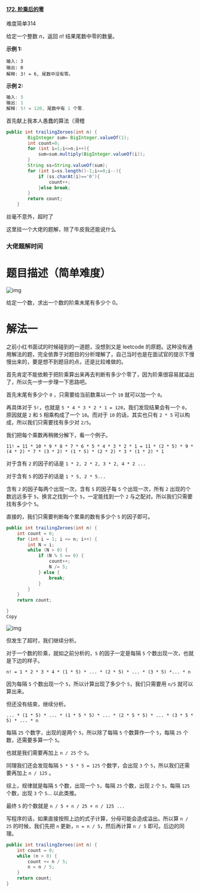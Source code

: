 #### [172. 阶乘后的零](https://leetcode-cn.com/problems/factorial-trailing-zeroes/)

难度简单314

给定一个整数 *n*，返回 *n*! 结果尾数中零的数量。

**示例 1:**

```
输入: 3
输出: 0
解释: 3! = 6, 尾数中没有零。
```

**示例 2:**

```java
输入: 5
输出: 1
解释: 5! = 120, 尾数中有 1 个零.
```

首先献上我本人愚蠢的算法（滑稽

```java
public int trailingZeroes(int n) {
        BigInteger sum= BigInteger.valueOf(1);
        int count=0;
        for (int i=1;i<=n;i++){
            sum=sum.multiply(BigInteger.valueOf(i));
        }
        String ss=String.valueOf(sum);
        for (int i=ss.length()-1;i>=0;i--){
            if (ss.charAt(i)=='0'){
                count++;
            }else break;
        }
        return count;
    }
```

丝毫不意外，超时了

这里挂一个大佬的题解，除了牛皮我还能说什么

### 大佬题解时间

# 题目描述（简单难度）

![img](https://windliang.oss-cn-beijing.aliyuncs.com/172.jpg)

给定一个数，求出一个数的阶乘末尾有多少个 0。

# 解法一

之前小红书面试的时候碰到的一道题，没想到又是 leetcode 的原题。这种没有通用解法的题，完全依靠于对题目的分析理解了，自己当时也是在面试官的提示下慢慢出来的，要是想不到题目的点，还是比较难做的。

首先肯定不能依赖于把阶乘算出来再去判断有多少个零了，因为阶乘很容易就溢出了，所以先一步一步理一下思路吧。

首先末尾有多少个 `0` ，只需要给当前数乘以一个 `10` 就可以加一个 `0`。

再具体对于 `5!`，也就是 `5 * 4 * 3 * 2 * 1 = 120`，我们发现结果会有一个 `0`，原因就是 `2` 和 `5` 相乘构成了一个 `10`。而对于 `10` 的话，其实也只有 `2 * 5` 可以构成，所以我们只需要找有多少对 `2/5`。

我们把每个乘数再稍微分解下，看一个例子。

```
11! = 11 * 10 * 9 * 8 * 7 * 6 * 5 * 4 * 3 * 2 * 1 = 11 * (2 * 5) * 9 * (4 * 2) * 7 * (3 * 2) * (1 * 5) * (2 * 2) * 3 * (1 * 2) * 1
```

对于含有 `2` 的因子的话是 `1 * 2, 2 * 2, 3 * 2, 4 * 2 ...`

对于含有 `5` 的因子的话是 `1 * 5, 2 * 5...`

含有 `2` 的因子每两个出现一次，含有 `5` 的因子每 `5` 个出现一次，所有 `2` 出现的个数远远多于 `5`，换言之找到一个 `5`，一定能找到一个 `2` 与之配对。所以我们只需要找有多少个 `5`。

直接的，我们只需要判断每个累乘的数有多少个 `5` 的因子即可。

```java
public int trailingZeroes(int n) {
    int count = 0;
    for (int i = 1; i <= n; i++) {
        int N = i;
        while (N > 0) {
            if (N % 5 == 0) {
                count++;
                N /= 5;
            } else {
                break;
            }
        }
    }
    return count;

}
Copy
```

![img](https://windliang.oss-cn-beijing.aliyuncs.com/172_2.jpg)

但发生了超时，我们继续分析。

对于一个数的阶乘，就如之前分析的，`5` 的因子一定是每隔 `5` 个数出现一次，也就是下边的样子。

```
n! = 1 * 2 * 3 * 4 * (1 * 5) * ... * (2 * 5) * ... * (3 * 5) *... * n
```

因为每隔 `5` 个数出现一个 `5`，所以计算出现了多少个 `5`，我们只需要用 `n/5` 就可以算出来。

但还没有结束，继续分析。

```
... * (1 * 5) * ... * (1 * 5 * 5) * ... * (2 * 5 * 5) * ... * (3 * 5 * 5) * ... * n
```

每隔 `25` 个数字，出现的是两个 `5`，所以除了每隔 `5` 个数算作一个 `5`，每隔 `25` 个数，还需要多算一个 `5`。

也就是我们需要再加上 `n / 25` 个 `5`。

同理我们还会发现每隔 `5 * 5 * 5 = 125` 个数字，会出现 `3` 个 `5`，所以我们还需要再加上 `n / 125` 。

综上，规律就是每隔 `5` 个数，出现一个 `5`，每隔 `25` 个数，出现 `2` 个 `5`，每隔 `125` 个数，出现 `3` 个 `5`... 以此类推。

最终 `5` 的个数就是 `n / 5 + n / 25 + n / 125 ...`

写程序的话，如果直接按照上边的式子计算，分母可能会造成溢出。所以算 `n / 25` 的时候，我们先把 `n` 更新，`n = n / 5`，然后再计算 `n / 5` 即可。后边的同理。

```java
public int trailingZeroes(int n) {
    int count = 0;
    while (n > 0) {
        count += n / 5;
        n = n / 5;
    }
    return count;
}
```

